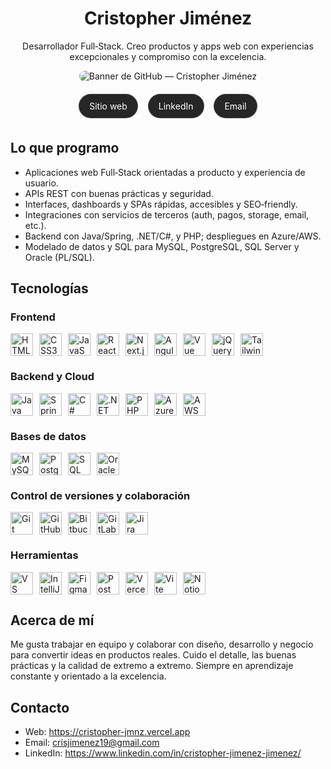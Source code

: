 <div align="center">

# Cristopher Jiménez

Desarrollador Full‑Stack. Creo productos y apps web con experiencias excepcionales y compromiso con la excelencia.

<img src="https://cristopher-jmnz.vercel.app/img/banner-github-cristopher-jmnz.png" alt="Banner de GitHub — Cristopher Jiménez" style="max-width: 100%; border-radius: 12px;" />

<p>
	<a href="https://cristopher-jmnz.vercel.app"
		 style="display:inline-block; margin:6px; padding:10px 16px; border-radius:999px; background:rgba(0,0,0,0.85); color:#fff; text-decoration:none; border:1px solid rgba(255,255,255,0.12);">
		Sitio web
	</a>
	<a href="https://www.linkedin.com/in/cristopher-jimenez-jimenez/"
		 style="display:inline-block; margin:6px; padding:10px 16px; border-radius:999px; background:rgba(0,0,0,0.85); color:#fff; text-decoration:none; border:1px solid rgba(255,255,255,0.12);">
		LinkedIn
	</a>
	<a href="mailto:crisjimenez19@gmail.com"
		 style="display:inline-block; margin:6px; padding:10px 16px; border-radius:999px; background:rgba(0,0,0,0.85); color:#fff; text-decoration:none; border:1px solid rgba(255,255,255,0.12);">
		Email
	</a>
</p>

</div>

## Lo que programo

- Aplicaciones web Full‑Stack orientadas a producto y experiencia de usuario.
- APIs REST con buenas prácticas y seguridad.
- Interfaces, dashboards y SPAs rápidas, accesibles y SEO‑friendly.
- Integraciones con servicios de terceros (auth, pagos, storage, email, etc.).
- Backend con Java/Spring, .NET/C#, y PHP; despliegues en Azure/AWS.
- Modelado de datos y SQL para MySQL, PostgreSQL, SQL Server y Oracle (PL/SQL).

## Tecnologías

### Frontend

<div style="display:flex; flex-wrap:wrap; gap:10px; align-items:center;">
	<img src="https://cdn.jsdelivr.net/gh/devicons/devicon/icons/html5/html5-original.svg" alt="HTML5" title="HTML5" width="36" />
	<img src="https://cdn.jsdelivr.net/gh/devicons/devicon/icons/css3/css3-original.svg" alt="CSS3" title="CSS3" width="36" />
	<img src="https://cdn.jsdelivr.net/gh/devicons/devicon/icons/javascript/javascript-original.svg" alt="JavaScript" title="JavaScript" width="36" />
	<img src="https://cdn.jsdelivr.net/gh/devicons/devicon/icons/react/react-original.svg" alt="React" title="React" width="36" />
	<img src="https://cdn.jsdelivr.net/gh/devicons/devicon/icons/nextjs/nextjs-original.svg" alt="Next.js" title="Next.js" width="36" />
	<img src="https://cdn.jsdelivr.net/gh/devicons/devicon/icons/angular/angular-original.svg" alt="Angular" title="Angular" width="36" />
	<img src="https://cdn.jsdelivr.net/gh/devicons/devicon/icons/vuejs/vuejs-original.svg" alt="Vue" title="Vue" width="36" />
	<img src="https://cdn.jsdelivr.net/gh/devicons/devicon/icons/jquery/jquery-original.svg" alt="jQuery" title="jQuery" width="36" />
	<img src="https://cdn.jsdelivr.net/gh/devicons/devicon/icons/tailwindcss/tailwindcss-original.svg" alt="Tailwind CSS" title="Tailwind CSS" width="36" />
</div>

### Backend y Cloud

<div style="display:flex; flex-wrap:wrap; gap:10px; align-items:center;">
	<img src="https://cdn.jsdelivr.net/gh/devicons/devicon/icons/java/java-original.svg" alt="Java" title="Java" width="36" />
	<img src="https://cdn.jsdelivr.net/gh/devicons/devicon/icons/spring/spring-original.svg" alt="Spring" title="Spring" width="36" />
	<img src="https://cdn.jsdelivr.net/gh/devicons/devicon/icons/csharp/csharp-original.svg" alt="C#" title="C#" width="36" />
	<img src="https://cdn.jsdelivr.net/gh/devicons/devicon/icons/dotnetcore/dotnetcore-original.svg" alt=".NET" title=".NET" width="36" />
	<img src="https://cdn.jsdelivr.net/gh/devicons/devicon/icons/php/php-original.svg" alt="PHP" title="PHP" width="36" />
	<img src="https://cdn.jsdelivr.net/gh/devicons/devicon/icons/azure/azure-original.svg" alt="Azure" title="Azure" width="36" />
	<img src="https://cdn.jsdelivr.net/gh/devicons/devicon/icons/amazonwebservices/amazonwebservices-plain-wordmark.svg" alt="AWS" title="AWS" width="36" />
</div>

### Bases de datos

<div style="display:flex; flex-wrap:wrap; gap:10px; align-items:center;">
	<img src="https://cdn.jsdelivr.net/gh/devicons/devicon/icons/mysql/mysql-original.svg" alt="MySQL" title="MySQL" width="36" />
	<img src="https://cdn.jsdelivr.net/gh/devicons/devicon/icons/postgresql/postgresql-original.svg" alt="PostgreSQL" title="PostgreSQL" width="36" />
	<img src="https://cdn.jsdelivr.net/gh/devicons/devicon/icons/microsoftsqlserver/microsoftsqlserver-plain.svg" alt="SQL Server" title="SQL Server" width="36" />
	<img src="https://cdn.jsdelivr.net/gh/devicons/devicon/icons/oracle/oracle-original.svg" alt="Oracle (PL/SQL)" title="Oracle (PL/SQL)" width="36" />
</div>

### Control de versiones y colaboración

<div style="display:flex; flex-wrap:wrap; gap:10px; align-items:center;">
	<img src="https://cdn.jsdelivr.net/gh/devicons/devicon/icons/git/git-original.svg" alt="Git" title="Git" width="36" />
	<img src="https://cdn.jsdelivr.net/gh/devicons/devicon/icons/github/github-original.svg" alt="GitHub" title="GitHub" width="36" />
	<img src="https://cdn.jsdelivr.net/gh/devicons/devicon/icons/bitbucket/bitbucket-original.svg" alt="Bitbucket" title="Bitbucket" width="36" />
	<img src="https://cdn.jsdelivr.net/gh/devicons/devicon/icons/gitlab/gitlab-original.svg" alt="GitLab" title="GitLab" width="36" />
	<img src="https://cdn.jsdelivr.net/gh/devicons/devicon/icons/jira/jira-original.svg" alt="Jira" title="Jira" width="36" />
</div>

### Herramientas

<div style="display:flex; flex-wrap:wrap; gap:10px; align-items:center;">
	<img src="https://cdn.jsdelivr.net/gh/devicons/devicon/icons/vscode/vscode-original.svg" alt="VS Code" title="VS Code" width="36" />
	<img src="https://cdn.jsdelivr.net/gh/devicons/devicon/icons/intellij/intellij-original.svg" alt="IntelliJ IDEA" title="IntelliJ IDEA" width="36" />
	<img src="https://cdn.jsdelivr.net/gh/devicons/devicon/icons/figma/figma-original.svg" alt="Figma" title="Figma" width="36" />
	<img src="https://cdn.jsdelivr.net/gh/devicons/devicon/icons/postman/postman-original.svg" alt="Postman" title="Postman" width="36" />
	<img src="https://cdn.jsdelivr.net/gh/devicons/devicon/icons/vercel/vercel-original.svg" alt="Vercel" title="Vercel" width="36" />
	<img src="https://cdn.jsdelivr.net/gh/devicons/devicon/icons/vitejs/vitejs-original.svg" alt="Vite" title="Vite" width="36" />
	<img src="https://cdn.jsdelivr.net/gh/devicons/devicon/icons/notion/notion-original.svg" alt="Notion" title="Notion" width="36" />
</div>

## Acerca de mí

Me gusta trabajar en equipo y colaborar con diseño, desarrollo y negocio para convertir ideas en productos reales. Cuido el detalle, las buenas prácticas y la calidad de extremo a extremo. Siempre en aprendizaje constante y orientado a la excelencia.

## Contacto

- Web: https://cristopher-jmnz.vercel.app
- Email: crisjimenez19@gmail.com
- LinkedIn: https://www.linkedin.com/in/cristopher-jimenez-jimenez/
